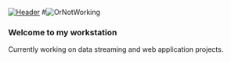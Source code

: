 [![Header](https://github.com/junedeion/junedeion/blob/main/JB_4by3.gifg "Header")](https://some-url.dev/)
#![OrNotWorking](https://github.com/junedeion/junedeion/blob/main/JB_4by3.gif)
### Welcome to my workstation
Currently working on data streaming and web application projects. 

